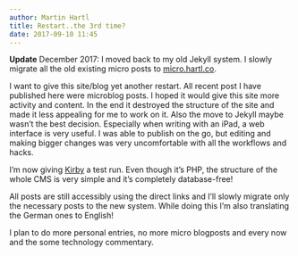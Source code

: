 ```yaml
---
author: Martin Hartl
title: Restart..the 3rd time?
date: 2017-09-10 11:45
---
```


**Update** December 2017: I moved back to my old Jekyll system. I slowly migrate all the old existing micro posts to [micro.hartl.co](https://micro.hartl.co).

I want to give this site/blog yet another restart. All recent post I have published here were microblog posts. I hoped it would give this site more activity and content. In the end it destroyed the structure of the site and made it less appealing for me to work on it. Also the move to Jekyll maybe wasn’t the best decision. Especially when writing with an iPad, a web interface is very useful. I was able to publish on the go, but editing and making bigger changes was very uncomfortable with all the workflows and hacks.

I’m now giving [Kirby](https://getkirby.com/) a test run. Even though it’s PHP, the structure of the whole CMS is very simple and it’s completely database-free!

All posts are still accessibly using the direct links and I’ll slowly migrate only the necessary posts to the new system. While doing this I’m also translating the German ones to English!

I plan to do more personal entries, no more micro blogposts and every now and the some technology commentary.
